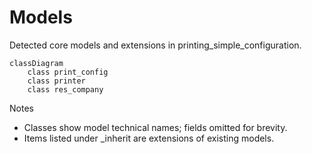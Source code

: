 # Models

Detected core models and extensions in printing_simple_configuration.

```mermaid
classDiagram
    class print_config
    class printer
    class res_company
```

Notes
- Classes show model technical names; fields omitted for brevity.
- Items listed under _inherit are extensions of existing models.
